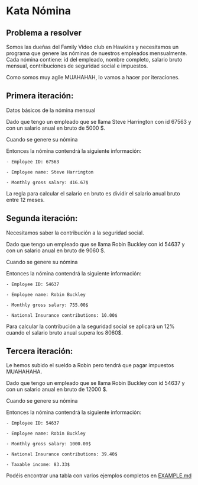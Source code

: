 # Kata Nómina

## Problema a resolver

Somos las dueñas del Family Vídeo club en Hawkins y necesitamos un programa que genere las nóminas de nuestros empleados mensualmente. Cada nómina contiene: id del empleado, nombre completo, salario bruto mensual, contribuciones de seguridad social e impuestos.

Como somos muy agile MUAHAHAH, lo vamos a hacer por iteraciones.

## Primera iteración:

Datos básicos de la nómina mensual

Dado que tengo un empleado que se llama Steve Harrington con id 67563 y con un salario anual en bruto de 5000 $.

Cuando se genere su nómina

Entonces la nómina contendrá la siguiente información:

```
- Employee ID: 67563

- Employee name: Steve Harrington

- Monthly gross salary: 416.67$

```

La regla para calcular el salario en bruto es dividir el salario anual bruto entre 12 meses.

## Segunda iteración:

Necesitamos saber la contribución a la seguridad social.

Dado que tengo un empleado que se llama Robin Buckley con id  54637 y con un salario anual en bruto de 9060 $.

Cuando se genere su nómina

Entonces la nómina contendrá la siguiente información:

```
- Employee ID: 54637

- Employee name: Robin Buckley

- Monthly gross salary: 755.00$

- National Insurance contributions: 10.00$
```

Para calcular la contribución a la seguridad social se aplicará un 12% cuando el salario bruto anual supera los 8060$.

## Tercera iteración:

Le hemos subido el sueldo a Robin pero tendrá que pagar impuestos MUAHAHAHA.

Dado que tengo un empleado que se llama Robin Buckley con id  54637 y con un salario anual en bruto de 12000 $.

Cuando se genere su nómina

Entonces la nómina contendrá la siguiente información:

```
- Employee ID: 54637

- Employee name: Robin Buckley

- Monthly gross salary: 1000.00$

- National Insurance contributions: 39.40$

- Taxable income: 83.33$
```

Podéis encontrar una tabla con varios ejemplos completos en [EXAMPLE.md](EXAMPLE.md)
